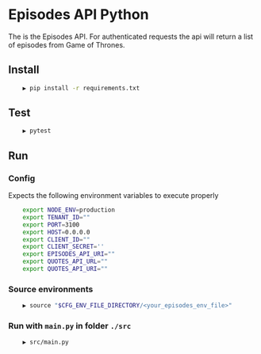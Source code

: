 # Episodes API Python

The is the Episodes API. For authenticated requests the api will return a list of episodes from Game of Thrones.

## Install

```sh
    ▶ pip install -r requirements.txt 
```

## Test

```sh
    ▶ pytest
```

## Run


### Config

Expects the following environment variables to execute properly

```sh
    export NODE_ENV=production
    export TENANT_ID=""
    export PORT=3100
    export HOST=0.0.0.0
    export CLIENT_ID=""
    export CLIENT_SECRET=''
    export EPISODES_API_URI=""
    export QUOTES_API_URL=""
    export QUOTES_API_URI=""
```

### Source environments
```sh
    ▶ source "$CFG_ENV_FILE_DIRECTORY/<your_episodes_env_file>"
```

### Run with `main.py` in folder `./src`
```
    ▶ src/main.py
```
